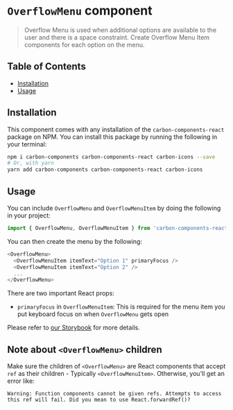 # `OverflowMenu` component

> Overflow Menu is used when additional options are available to the user and there is a space constraint.
> Create Overflow Menu Item components for each option on the menu.

## Table of Contents

<!-- To run doctoc, just do `npx doctoc README.md` in this directory! -->

<!-- START doctoc generated TOC please keep comment here to allow auto update -->

<!-- DON'T EDIT THIS SECTION, INSTEAD RE-RUN doctoc TO UPDATE -->

- [Installation](#installation)
- [Usage](#usage)

<!-- END doctoc generated TOC please keep comment here to allow auto update -->

## Installation

This component comes with any installation of the `carbon-components-react` package on NPM. You can install this package by running the following in your terminal:

```bash
npm i carbon-components carbon-components-react carbon-icons --save
# Or, with yarn
yarn add carbon-components carbon-components-react carbon-icons
```

## Usage

You can include `OverflowMenu` and `OverflowMenuItem` by doing the following in your project:

```js
import { OverflowMenu, OverflowMenuItem } from 'carbon-components-react';
```

You can then create the menu by the following:

```js
<OverflowMenu>
  <OverflowMenuItem itemText="Option 1" primaryFocus />
  <OverflowMenuItem itemText="Option 2" />
  ...
</OverflowMenu>
```

There are two important React props:

- `primaryFocus` in `OverflowMenuItem`: This is required for the menu item you put keyboard focus on when `OverflowMenu` gets open

Please refer to [our Storybook](http://react.carbondesignsystem.com/?selectedKind=OverflowMenu&selectedStory=basic) for more details.

## Note about `<OverflowMenu>` children

Make sure the children of `<OverflowMenu>` are React components that accept `ref` as their children - Typically `<OverflowMenuItem>`. Otherwise, you'll get an error like:

```
Warning: Function components cannot be given refs. Attempts to access this ref will fail. Did you mean to use React.forwardRef()?
```
